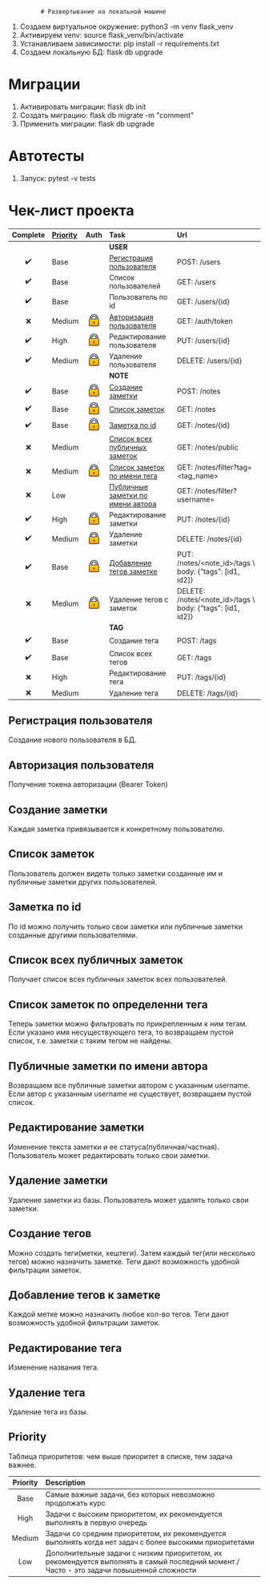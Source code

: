              # Развертывание на локальной машине

1. Создаем виртуальное окружение: python3 -m venv flask_venv
1. Активируем venv: source flask_venv/bin/activate
1. Устанавливаем зависимости: pip install -r requirements.txt
1. Создаем локальную БД: flask db upgrade

# Миграции

1. Активировать миграции: flask db init
1. Создать миграцию: flask db migrate -m "comment"
1. Применить миграции: flask db upgrade

# Автотесты

1. Запуск: pytest -v tests

# Чек-лист проекта

|      Complete      | [Priority](#Priority) |             Auth             | Task                                                                    | Url                                                        |
|:------------------:|:----------------------|:----------------------------:|:------------------------------------------------------------------------|:-----------------------------------------------------------|
|                    |                       |                              | **USER**                                                                |                                                            |
| :heavy_check_mark: | Base                  |                              | [Регистрация пользователя](#Регистрация-пользователя)                   | POST: /users                                               |
| :heavy_check_mark: | Base                  |                              | Список пользователей                                                    | GET: /users                                                |
| :heavy_check_mark: | Base                  |                              | Пользователь по id                                                      | GET: /users/{id}                                           |
|        :x:         | Medium                | ![fa-crown](icons/lock.png)  | [Авторизация пользователя](#Авторизация-пользователя)                   | GET: /auth/token                                           |
| :heavy_check_mark: | High                  | ![fa-crown](icons/lock.png)  | Редактирование пользователя                                             | PUT: /users/{id}                                           |
| :heavy_check_mark: | Medium                | ![fa-crown](icons/lock.png)  | Удаление пользователя                                                   | DELETE: /users/{id}                                        |
|                    |                       |                              | **NOTE**                                                                |                                                            |
| :heavy_check_mark: | Base                  | ![fa-crown](icons/lock.png)  | [Создание заметки](#Создание-заметки)                                   | POST: /notes                                               |
| :heavy_check_mark: | Base                  | ![fa-crown](icons/lock.png)  | [Список заметок](#Список-заметок)                                       | GET: /notes                                                |
| :heavy_check_mark: | Base                  | ![fa-crown](icons/lock.png)  | [Заметка по id](#Заметка-по-id)                                         | GET: /notes/{id}                                           |
|        :x:         | Medium                |                              | [Список всех публичных заметок](#Список-всех-публичных-заметок)         | GET: /notes/public                                         |
|        :x:         | Medium                | ![fa-crown](icons/lock.png)  | [Список заметок по имени тега](#Список-заметок-по-определенни-тега)     | GET: /notes/filter?tag=<tag_name>                          |
|        :x:         | Low                   |                              | [Публичные заметки по имени автора](#Публичные-заметки-по-имени-автора) | GET: /notes/filter?username=<username>                     |
| :heavy_check_mark: | High                  | ![fa-crown](icons/lock.png)  | Редактирование заметки                                                  | PUT: /notes/{id}                                           |
| :heavy_check_mark: | Medium                | ![fa-crown](icons/lock.png)  | Удаление заметки                                                        | DELETE: /notes/{id}                                        |
| :heavy_check_mark: | Base                  | ![fa-crown](icons/lock.png)  | [Добавление тегов заметке](#-Добавление-тегов-к-заметке)                | PUT: /notes/<note_id>/tags \ body: {“tags”: [id1, id2]}    |
|        :x:         | Medium                | ![fa-crown](icons/lock.png)  | Удаление тегов с заметок                                                | DELETE: /notes/<note_id>/tags \ body: {“tags”: [id1, id2]} |
|                    |                       |                              | **TAG**                                                                 |                                                            |
| :heavy_check_mark: | Base                  |                              | Создание тега                                                           | POST: /tags                                                |
| :heavy_check_mark: | Base                  |                              | Список всех тегов                                                       | GET: /tags                                                 |
|        :x:         | High                  |                              | Редактирование тега                                                     | PUT: /tags/{id}                                            |
|        :x:         | Medium                |                              | Удаление тега                                                           | DELETE: /tags/{id}                                         |

## Регистрация пользователя

Создание нового пользователя в БД.

## Авторизация пользователя

Получение токена авторизации (Bearer Token)

## Создание заметки

Каждая заметка привязывается к конкретному пользователю.

## Список заметок

Пользователь должен видеть только заметки созданные им и публичные заметки других пользователей.

## Заметка по id

По id можно получить только свои заметки или публичные заметки созданные другими пользователями.

## Список всех публичных заметок

Получает список всех публичных заметок всех пользователей.

## Список заметок по определенни тега

Теперь заметки можно фильтровать по прикрепленным к ним тегам. \
Если указано имя несуществующего тега, то возвращаем пустой список, т.е. заметки с таким тегом не найдены.

## Публичные заметки по имени автора

Возвращаем все публичные заметки автором с указанным username. \
Если автор с указанным username не существует, возвращаем пустой список.

## Редактирование заметки

Изменение текста заметки и ее статуса(публичная/частная). Пользователь может редактировать только свои заметки.

## Удаление заметки

Удаление заметки из базы. Пользователь может удалять только свои заметки.

## Создание тегов

Можно создать теги(метки, хештеги). Затем каждый тег(или несколько тегов) можно назначить заметке. Теги дают возможность
удобной фильтрации заметок.

## Добавление тегов к заметке

Каждой метке можно назначить любое кол-во тегов.
Теги дают возможность удобной фильтрации заметок.

## Редактирование тега

Изменение названия тега.

## Удаление тега

Удаление тега из базы.

## Priority

Таблица приоритетов: чем выше приоритет в списке, тем задача важнее.

| Priority | Description                                                                                                                               | 
|:--------:|:------------------------------------------------------------------------------------------------------------------------------------------|
|   Base   | Самые важные задачи, без которых невозможно продолжать курс                                                                               |
|   High   | Задачи с высоким приоритетом, их рекомендуется выполнять в первую очередь                                                                 |
|  Medium  | Задачи со средним приоритетом, их рекомендуется выполнять когда нет задач с более высокими приоритетами                                   |
|   Low    | Дополнительные задачи с низким приоритетом, их рекомендуется выполнять в самый последний момент./ Часто - это задачи повышенной сложности |